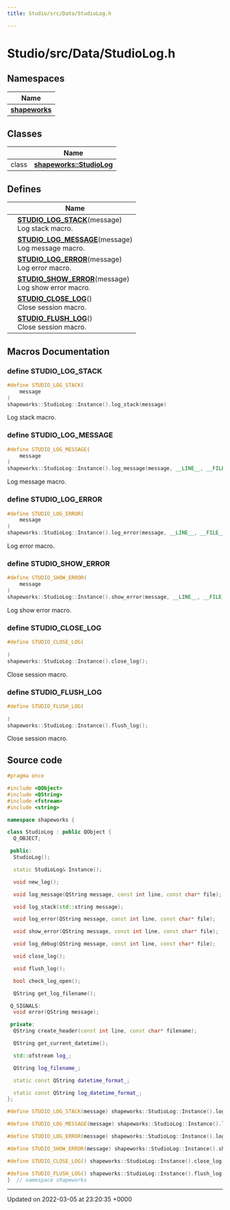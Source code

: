 ```yaml
---
title: Studio/src/Data/StudioLog.h

---
```


# Studio/src/Data/StudioLog.h



## Namespaces

| Name           |
| -------------- |
| **[shapeworks](../Namespaces/namespaceshapeworks.md)**  |

## Classes

|                | Name           |
| -------------- | -------------- |
| class | **[shapeworks::StudioLog](../Classes/classshapeworks_1_1StudioLog.md)**  |

## Defines

|                | Name           |
| -------------- | -------------- |
|  | **[STUDIO_LOG_STACK](../Files/StudioLog_8h.md#define-studio-log-stack)**(message) <br>Log stack macro.  |
|  | **[STUDIO_LOG_MESSAGE](../Files/StudioLog_8h.md#define-studio-log-message)**(message) <br>Log message macro.  |
|  | **[STUDIO_LOG_ERROR](../Files/StudioLog_8h.md#define-studio-log-error)**(message) <br>Log error macro.  |
|  | **[STUDIO_SHOW_ERROR](../Files/StudioLog_8h.md#define-studio-show-error)**(message) <br>Log show error macro.  |
|  | **[STUDIO_CLOSE_LOG](../Files/StudioLog_8h.md#define-studio-close-log)**() <br>Close session macro.  |
|  | **[STUDIO_FLUSH_LOG](../Files/StudioLog_8h.md#define-studio-flush-log)**() <br>Close session macro.  |




## Macros Documentation

### define STUDIO_LOG_STACK

```cpp
#define STUDIO_LOG_STACK(
    message
)
shapeworks::StudioLog::Instance().log_stack(message)
```

Log stack macro. 

### define STUDIO_LOG_MESSAGE

```cpp
#define STUDIO_LOG_MESSAGE(
    message
)
shapeworks::StudioLog::Instance().log_message(message, __LINE__, __FILE__)
```

Log message macro. 

### define STUDIO_LOG_ERROR

```cpp
#define STUDIO_LOG_ERROR(
    message
)
shapeworks::StudioLog::Instance().log_error(message, __LINE__, __FILE__)
```

Log error macro. 

### define STUDIO_SHOW_ERROR

```cpp
#define STUDIO_SHOW_ERROR(
    message
)
shapeworks::StudioLog::Instance().show_error(message, __LINE__, __FILE__)
```

Log show error macro. 

### define STUDIO_CLOSE_LOG

```cpp
#define STUDIO_CLOSE_LOG(
    
)
shapeworks::StudioLog::Instance().close_log();
```

Close session macro. 

### define STUDIO_FLUSH_LOG

```cpp
#define STUDIO_FLUSH_LOG(
    
)
shapeworks::StudioLog::Instance().flush_log();
```

Close session macro. 

## Source code

```cpp
#pragma once

#include <QObject>
#include <QString>
#include <fstream>
#include <string>

namespace shapeworks {

class StudioLog : public QObject {
  Q_OBJECT;

 public:
  StudioLog();

  static StudioLog& Instance();

  void new_log();

  void log_message(QString message, const int line, const char* file);

  void log_stack(std::string message);

  void log_error(QString message, const int line, const char* file);

  void show_error(QString message, const int line, const char* file);

  void log_debug(QString message, const int line, const char* file);

  void close_log();

  void flush_log();

  bool check_log_open();

  QString get_log_filename();

 Q_SIGNALS:
  void error(QString message);

 private:
  QString create_header(const int line, const char* filename);

  QString get_current_datetime();

  std::ofstream log_;  

  QString log_filename_;

  static const QString datetime_format_;

  static const QString log_datetime_format_;
};

#define STUDIO_LOG_STACK(message) shapeworks::StudioLog::Instance().log_stack(message)

#define STUDIO_LOG_MESSAGE(message) shapeworks::StudioLog::Instance().log_message(message, __LINE__, __FILE__)

#define STUDIO_LOG_ERROR(message) shapeworks::StudioLog::Instance().log_error(message, __LINE__, __FILE__)

#define STUDIO_SHOW_ERROR(message) shapeworks::StudioLog::Instance().show_error(message, __LINE__, __FILE__)

#define STUDIO_CLOSE_LOG() shapeworks::StudioLog::Instance().close_log();

#define STUDIO_FLUSH_LOG() shapeworks::StudioLog::Instance().flush_log();
}  // namespace shapeworks
```


-------------------------------

Updated on 2022-03-05 at 23:20:35 +0000
